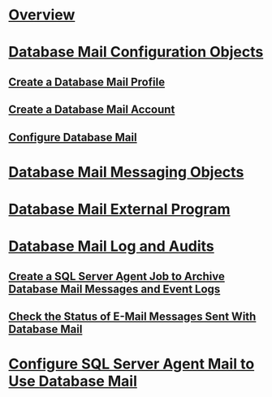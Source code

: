 # [Overview](database-mail.md)  
# [Database Mail Configuration Objects](database-mail-configuration-objects.md)  
## [Create a Database Mail Profile](create-a-database-mail-profile.md)  
## [Create a Database Mail Account](create-a-database-mail-account.md)  
## [Configure Database Mail](configure-database-mail.md)  
# [Database Mail Messaging Objects](database-mail-messaging-objects.md)  
# [Database Mail External Program](database-mail-external-program.md)  
# [Database Mail Log and Audits](database-mail-log-and-audits.md)  
## [Create a SQL Server Agent Job to Archive Database Mail Messages and Event Logs](create-a-sql-server-agent-job-to-archive-database-mail-messages-and-event-logs.md)  
## [Check the Status of E-Mail Messages Sent With Database Mail](check-the-status-of-e-mail-messages-sent-with-database-mail.md)  
# [Configure SQL Server Agent Mail to Use Database Mail](configure-sql-server-agent-mail-to-use-database-mail.md)  
